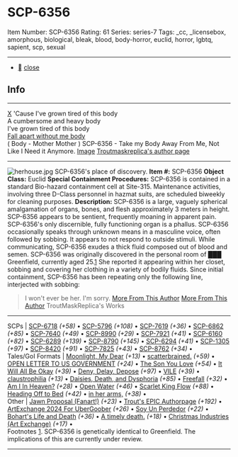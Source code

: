 # SCP-6356
Item Number: SCP-6356
Rating: 61
Series: series-7
Tags: _cc, _licensebox, amorphous, biological, bleak, blood, body-horror, euclid, horror, lgbtq, sapient, scp, sexual

---

  * [](javascript:;)
[close](javascript:;)
## Info
* * *
[X](javascript:;)
'Cause I've grown tired of this body  
A cumbersome and heavy body  
I've grown tired of this body  
[Fall apart without me body](https://youtu.be/4o0WYiK52Dg?si=KPlNy9crO_zevBeS)  
( Body - Mother Mother )
SCP-6356 - Take my Body Away From Me, Not Like I Need it Anymore.
[Image](https://commons.wikimedia.org/wiki/File:A_rural_house_-_geograph.org.uk_-_5788166.jpg)
[Troutmaskreplica's author page](https://scp-wiki.wikidot.com/trouts-authorpage)
* * *

![herhouse.jpg](http://scp-wiki.wikidot.com/local--files/scp-6356/herhouse.jpg)
SCP-6356's place of discovery.
**Item #:** SCP-6356
**Object Class:** Euclid
**Special Containment Procedures:** SCP-6356 is contained in a standard Bio-hazard containment cell at Site-315. Maintenance activities, involving three D-Class personnel in hazmat suits, are scheduled biweekly for cleaning purposes.
**Description:** SCP-6356 is a large, vaguely spherical amalgamation of organs, bones, and flesh approximately 3 meters in height. SCP-6356 appears to be sentient, frequently moaning in apparent pain. SCP-6356's only discernible, fully functioning organ is a phallus.
SCP-6356 occasionally speaks through unknown means in a masculine voice, often followed by sobbing. It appears to not respond to outside stimuli. While communicating, SCP-6356 exudes a thick fluid composed out of blood and semen.
SCP-6356 was originally discovered in the personal room of ███ Greenfield, currently aged 25.[1](javascript:;) She reported it appearing within her closet, sobbing and covering her clothing in a variety of bodily fluids.
Since initial containment, SCP-6356 has been repeating only the following line, interjected with sobbing:
> I won't ever be her. I'm sorry.
[More From This Author](javascript:;)
[More From This Author](javascript:;)
TroutMaskReplica's Works  
---  
SCPs |  [SCP-6718](/scp-6718) _(+58)_ • [SCP-5796](/scp-5796) _(+108)_ • [SCP-7619](/scp-7619) _(+36)_ • [SCP-6862](/scp-6862) _(+85)_ • [SCP-7640](/scp-7640) _(+49)_ • [SCP-8990](/scp-8990) _(+29)_ • [SCP-7921](/scp-7921) _(+41)_ • [SCP-6160](/scp-6160) _(+82)_ • [SCP-6289](/scp-6289) _(+139)_ • [SCP-8790](/scp-8790) _(+145)_ • [SCP-6294](/scp-6294) _(+41)_ • [SCP-1305](/scp-1305) _(+97)_ • [SCP-8420](/scp-8420) _(+91)_ • [SCP-7825](/scp-7825) _(+43)_ • [SCP-8762](/scp-8762) _(+34)_ •  
Tales/GoI Formats |  [Moonlight, My Dear](/moonlight) _(+13)_ • [scatterbrained.](/scatterbrained) _(+59)_ • [OPEN LETTER TO US GOVERNMENT](/open-letter) _(+24)_ • [The Son You Love](/the-son-you-love) _(+54)_ • [It Will All Be Okay](/it-will-all-be-okay) _(+39)_ • [Deny, Delay, Depose](/deny-defend-depose) _(+97)_ • [VILE](/vile) _(+39)_ • [claustrophilia](/claustrophilia) _(+13)_ • [Daisies, Death, and Dysphoria](/daisydeathdysphoria) _(+85)_ • [Freefall](/freefall) _(+32)_ • [Am I In Heaven?](/am-i-in-heaven) _(+28)_ • [Open Water](/open-water) _(+46)_ • [Scarlet King Flow](/scarlet-king-flow) _(+88)_ • [Heading Off to Bed](/backtobed) _(+42)_ • [in her arms,](/in-her-arms) _(+38)_ •  
Other |  [Jawn Proposal (Fanart!)](/art:they-got-away) _(+23)_ • [Trout's EPIC Authorpage](/trouts-authorpage) _(+192)_ • [ArtExchange 2024 For UberGoober](/art:a-basilisk) _(+26)_ • [Soy Un Perdedor](/art:soy-un-perdedor) _(+22)_ • [Bohart's Life and Death](/art:life-and-death) _(+36)_ • [A timely death.](/art:reach-for-the-stars) _(+18)_ • [Christmas Industries (Art Exchange)](/art:buy-our-products) _(+17)_ •  
Footnotes
[1](javascript:;). SCP-6356 is genetically identical to Greenfield. The implications of this are currently under review.
* * *